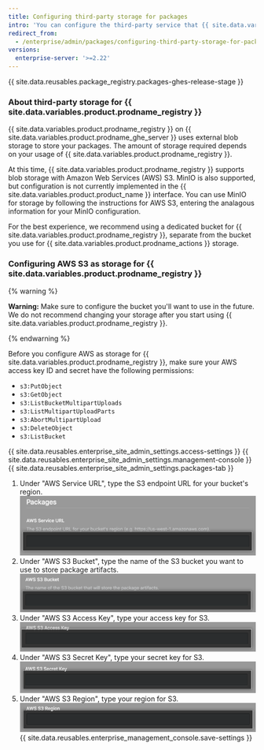 ```yaml
---
title: Configuring third-party storage for packages
intro: 'You can configure the third-party service that {{ site.data.variables.product.prodname_registry }} uses to store your enterprise''s packages.'
redirect_from:
  - /enterprise/admin/packages/configuring-third-party-storage-for-packages
versions:
  enterprise-server: '>=2.22'
---
```


{{ site.data.reusables.package_registry.packages-ghes-release-stage }}

### About third-party storage for {{ site.data.variables.product.prodname_registry }}

{{ site.data.variables.product.prodname_registry }} on {{ site.data.variables.product.prodname_ghe_server }} uses external blob storage to store your packages. The amount of storage required depends on your usage of {{ site.data.variables.product.prodname_registry }}.

At this time, {{ site.data.variables.product.prodname_registry }} supports blob storage with Amazon Web Services (AWS) S3. MinIO is also supported, but configuration is not currently implemented in the {{ site.data.variables.product.product_name }} interface. You can use MinIO for storage by following the instructions for AWS S3, entering the analagous information for your MinIO configuration.

For the best experience, we recommend using a dedicated bucket for {{ site.data.variables.product.prodname_registry }}, separate from the bucket you use for {{ site.data.variables.product.prodname_actions }} storage.

### Configuring AWS S3 as storage for {{ site.data.variables.product.prodname_registry }}

{% warning %}

**Warning:** Make sure to configure the bucket you'll want to use in the future. We do not recommend changing your storage after you start using {{ site.data.variables.product.prodname_registry }}.

{% endwarning %}

Before you configure AWS as storage for {{ site.data.variables.product.prodname_registry }}, make sure your AWS access key ID and secret have the following permissions:
  - `s3:PutObject`
  - `s3:GetObject`
  - `s3:ListBucketMultipartUploads`
  - `s3:ListMultipartUploadParts`
  - `s3:AbortMultipartUpload`
  - `s3:DeleteObject`
  - `s3:ListBucket`

{{ site.data.reusables.enterprise_site_admin_settings.access-settings }}
{{ site.data.reusables.enterprise_site_admin_settings.management-console }}
{{ site.data.reusables.enterprise_site_admin_settings.packages-tab }}
1. Under "AWS Service URL", type the S3 endpoint URL for your bucket's region.
  ![AWS Service URL field](/assets/images/enterprise/site-admin-settings/storage-service-url.png)
1. Under "AWS S3 Bucket", type the name of the S3 bucket you want to use to store package artifacts.
  ![AWS S3 Bucket field](/assets/images/enterprise/site-admin-settings/aws-s3-bucket.png)
1. Under "AWS S3 Access Key", type your access key for S3.
  ![AWS S3 Access Key field](/assets/images/enterprise/site-admin-settings/aws-s3-access-key.png)
1. Under "AWS S3 Secret Key", type your secret key for S3.
  ![AWS S3 Secret Key field](/assets/images/enterprise/site-admin-settings/aws-s3-secret-key.png)
1. Under "AWS S3 Region", type your region for S3.
  ![AWS S3 Region field](/assets/images/enterprise/site-admin-settings/aws-s3-region.png)
{{ site.data.reusables.enterprise_management_console.save-settings }}
